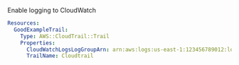 
Enable logging to CloudWatch

```yaml
Resources:
  GoodExampleTrail:
    Type: AWS::CloudTrail::Trail
    Properties:
      CloudWatchLogsLogGroupArn: arn:aws:logs:us-east-1:123456789012:log-group:CloudTrail/DefaultLogGroup:*
      TrailName: Cloudtrail
```


